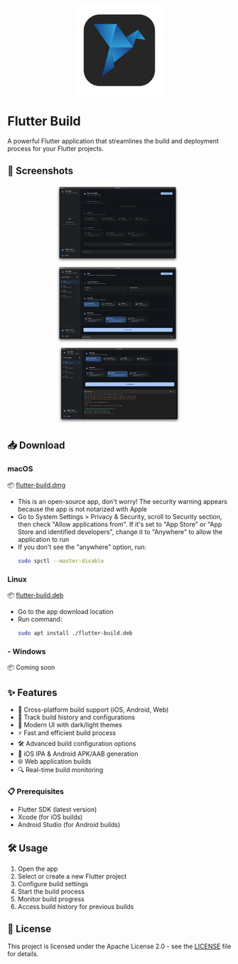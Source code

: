 <p align="center">
  <img src="assets/images/logo.png" width="200" alt="Flutter Build Logo" />
</p>

# Flutter Build

A powerful Flutter application that streamlines the build and deployment process for your Flutter projects.

## 📱 Screenshots

<p align="center">
  <img src="./screenshots/ss1.png" width="280" alt="Project Selection" />&nbsp;&nbsp;
  <img src="./screenshots/ss2.png" width="280" alt="Build Process" />&nbsp;&nbsp;
  <img src="./screenshots/ss3.png" width="280" alt="Build Output" />
</p>

## 📥 Download

### macOS
📦 [flutter-build.dmg](https://github.com/Tjpatel16/flutter_build/releases/latest)
* This is an open-source app, don't worry! The security warning appears because the app is not notarized with Apple
* Go to System Settings > Privacy & Security, scroll to Security section, then check "Allow applications from". If it's set to "App Store" or "App Store and identified developers", change it to "Anywhere" to allow the application to run
* If you don't see the "anywhere" option, run:
    ```bash
    sudo spctl --master-disable
    ```
### Linux
📦 [flutter-build.deb](https://github.com/Tjpatel16/flutter_build/releases/latest)
* Go to the app download location
* Run command:
    ```bash
    sudo apt install ./flutter-build.deb
    ```
### - Windows
📦 Coming soon


## ✨ Features

- 🚀 Cross-platform build support (iOS, Android, Web)
- 🔄 Track build history and configurations
- 🎨 Modern UI with dark/light themes
- ⚡ Fast and efficient build process
- 🛠️ Advanced build configuration options
- 📱 iOS IPA & Android APK/AAB generation
- 🌐 Web application builds
- 🔍 Real-time build monitoring



### 📋 Prerequisites

- Flutter SDK (latest version)
- Xcode (for iOS builds)
- Android Studio (for Android builds)


## 🛠️ Usage

1. Open the app
2. Select or create a new Flutter project
3. Configure build settings
4. Start the build process
5. Monitor build progress
6. Access build history for previous builds

## 📝 License

This project is licensed under the Apache License 2.0 - see the [LICENSE](LICENSE) file for details.
